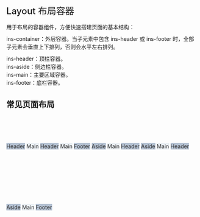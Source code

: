 # Layout 布局容器

用于布局的容器组件，方便快速搭建页面的基本结构：

ins-container：外层容器。当子元素中包含 ins-header 或
ins-footer 时，全部子元素会垂直上下排列，否则会水平左右排列。

ins-header：顶栏容器。<br />ins-aside：侧边栏容器。<br />ins-main：主要区域容器。<br />ins-footer：底栏容器。

## 常见页面布局

<ins-layout class="page-layout-item">
<ins-header class="page-layout-hf">Header</ins-header>
<ins-main class="page-layout-main">Main</ins-main>
</ins-layout>

<ins-layout class="page-layout-item">
<ins-header class="page-layout-hf">Header</ins-header>
<ins-main class="page-layout-main">Main</ins-main>
<ins-footer class="page-layout-hf">Footer</ins-footer>
</ins-layout>

<ins-layout class="page-layout-item">
<ins-aside class="page-layout-hf" width="200px">Aside</ins-aside>
<ins-main class="page-layout-main">Main</ins-main>
</ins-layout>

<ins-layout class="page-layout-item">
<ins-header class="page-layout-hf">Header</ins-header>
<ins-layout>
<ins-aside class="page-layout-hf" width="200px">Aside</ins-aside>
<ins-main class="page-layout-main">Main</ins-main>
</ins-layout>
</ins-layout>
<ins-layout class="page-layout-item">
<ins-header class="page-layout-hf">Header</ins-header>
<ins-layout>
<ins-aside class="page-layout-hf" width="200px">Aside</ins-aside>
<ins-layout>
    <ins-main class="page-layout-main">Main</ins-main>
    <ins-footer class="page-layout-hf">Footer</ins-footer>
</ins-layout>
</ins-layout>
</ins-layout>

<script>
export default {
    data() {
        return {};
    },
};
</script>

<style scoped>
.page-layout {
    background-color: #ffffff;
    font-size: 14px;
}
p {
    margin: 10px 0;
    line-height: 1.5em;
}
h1 {
    font-weight: 500;
    font-size: 1.7em;
}
.page-layout-item + .page-layout-item {
    margin-top: 20px;
}
.page-layout-hf {
    background-color: #b3c0d1;
    color: #333;
    line-height: 60px;
}
.page-layout-main {
    background-color: #e9eef3;
    color: #333;
    text-align: center;
    line-height: 160px;
}
</style>

